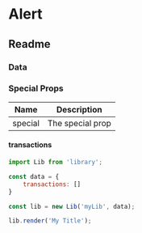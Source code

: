 # Alert

## Readme

### Data

### Special Props

| Name | Description |
|---|---|
| special | The special prop |

#### transactions<Array>

```js
import Lib from 'library';

const data = {
	transactions: []
}

const lib = new Lib('myLib', data);

lib.render('My Title');
```
